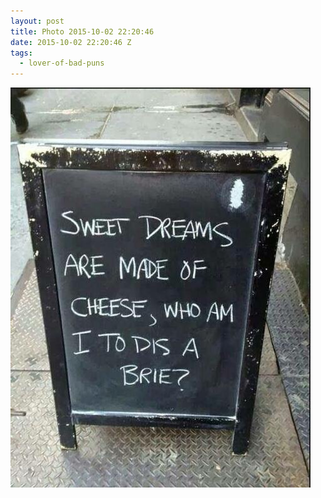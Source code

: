 ```yaml
---
layout: post
title: Photo 2015-10-02 22:20:46
date: 2015-10-02 22:20:46 Z
tags:
  - lover-of-bad-puns
---
```

![](/media/2015/10/130361461784.jpg)
